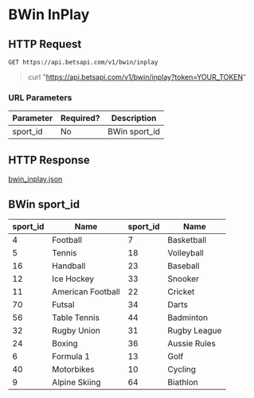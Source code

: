# BWin InPlay

## HTTP Request

`GET https://api.betsapi.com/v1/bwin/inplay`

> curl "https://api.betsapi.com/v1/bwin/inplay?token=YOUR_TOKEN"

### URL Parameters

Parameter | Required? | Description
--------- | ------- | -----------
sport_id | No | BWin sport_id

## HTTP Response

<a href="../samples/bwin_inplay.json" target="_blank">bwin_inplay.json</a>

## BWin sport_id

sport_id | Name | sport_id | Name
---------- | ------- | -------- | -------
4  | Football | 7 | Basketball
5  | Tennis | 18 | Volleyball
16 | Handball | 23 | Baseball
12 | Ice Hockey | 33 | Snooker
11 | American Football | 22 | Cricket
70 | Futsal | 34 | Darts
56 | Table Tennis | 44 | Badminton
32 | Rugby Union | 31 | Rugby League
24 | Boxing | 36 | Aussie Rules
6  | Formula 1 | 13 | Golf
40 | Motorbikes | 10 | Cycling
9  | Alpine Skiing | 64 | Biathlon